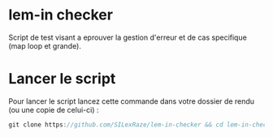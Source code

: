 # lem-in checker

Script de test visant a eprouver la gestion d'erreur et de cas specifique (map loop et grande).

# Lancer le script

Pour lancer le script lancez cette commande dans votre dossier de rendu (ou une copie de celui-ci) :
```C
git clone https://github.com/SILexRaze/lem-in-checker && cd lem-in-checker && ./lemin_chkr.sh
```
